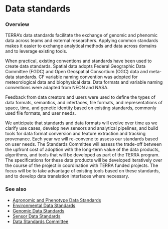 # Data standards

### Overview

TERRA’s data standards facilitate the exchange of genomic and phenomic data across teams and external researchers. Applying common standards makes it easier to exchange analytical methods and data across domains and to leverage existing tools.

When practical, existing conventions and standards have been used to create data standards. Spatial data adopts Federal Geographic Data Committee \(FGDC\) and Open Geospatial Consortium \(OGC\) data and meta-data standards. CF variable naming convention was adopted for meteorological data and biophysical data. Data formats and variable naming conventions were adapted from NEON and NASA.

Feedback from data creators and users were used to define the types of data formats, semantics, and interfaces, file formats, and representations of space, time, and genetic identity based on existing standards, commonly used file formats, and user needs.

We anticipate that standards and data formats will evolve over time as we clarify use cases, develop new sensors and analytical pipelines, and build tools for data format conversion and feature extraction and tracking provenance. Each year we will re-convene to assess our standards based on user needs. The Standards Committee will assess the trade-off between the upfront cost of adoption with the long-term value of the data products, algorithms, and tools that will be developed as part of the TERRA program. The specifications for these data products will be developed iteratively over the course of the project in coordination with TERRA funded projects. The focus will be to take advantage of existing tools based on these standards, and to develop data translation interfaces where necessary.

### See also

* [Agronomic and Phenotype Data Standards](/agronomic-and-phenotype-data-standards.md)
* [Environmental Data Standards](/products/meteorological_data.md)
* [Genomic Data Standards](/genomic-data-standards.md)
* [Sensor Data Standards](/sensor-data-standards.md)
* [Data Standards Committee](/data-standards-committee.md)


